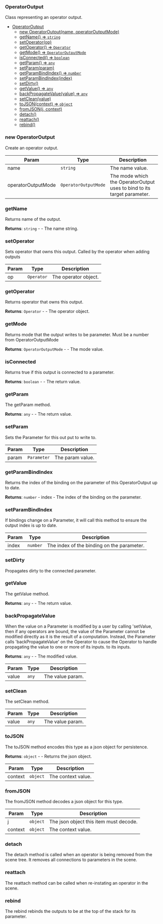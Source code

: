 <a name="OperatorOutput"></a>

### OperatorOutput
Class representing an operator output.



* [OperatorOutput](#OperatorOutput)
    * [new OperatorOutput(name, operatorOutputMode)](#new-OperatorOutput)
    * [getName() ⇒ <code>string</code>](#getName)
    * [setOperator(op)](#setOperator)
    * [getOperator() ⇒ <code>Operator</code>](#getOperator)
    * [getMode() ⇒ <code>OperatorOutputMode</code>](#getMode)
    * [isConnected() ⇒ <code>boolean</code>](#isConnected)
    * [getParam() ⇒ <code>any</code>](#getParam)
    * [setParam(param)](#setParam)
    * [getParamBindIndex() ⇒ <code>number</code>](#getParamBindIndex)
    * [setParamBindIndex(index)](#setParamBindIndex)
    * [setDirty()](#setDirty)
    * [getValue() ⇒ <code>any</code>](#getValue)
    * [backPropagateValue(value) ⇒ <code>any</code>](#backPropagateValue)
    * [setClean(value)](#setClean)
    * [toJSON(context) ⇒ <code>object</code>](#toJSON)
    * [fromJSON(j, context)](#fromJSON)
    * [detach()](#detach)
    * [reattach()](#reattach)
    * [rebind()](#rebind)

<a name="new_OperatorOutput_new"></a>

### new OperatorOutput
Create an operator output.


| Param | Type | Description |
| --- | --- | --- |
| name | <code>string</code> | The name value. |
| operatorOutputMode | <code>OperatorOutputMode</code> | The mode which the OperatorOutput uses to bind to its target parameter. |

<a name="OperatorOutput+getName"></a>

### getName
Returns name of the output.


**Returns**: <code>string</code> - - The name string.  
<a name="OperatorOutput+setOperator"></a>

### setOperator
Sets operator that owns this output. Called by the operator when adding outputs



| Param | Type | Description |
| --- | --- | --- |
| op | <code>Operator</code> | The operator object. |

<a name="OperatorOutput+getOperator"></a>

### getOperator
Returns operator that owns this output.


**Returns**: <code>Operator</code> - - The operator object.  
<a name="OperatorOutput+getMode"></a>

### getMode
Returns mode that the output writes to be parameter. Must be a number from OperatorOutputMode


**Returns**: <code>OperatorOutputMode</code> - - The mode value.  
<a name="OperatorOutput+isConnected"></a>

### isConnected
Returns true if this output is connected to a parameter.


**Returns**: <code>boolean</code> - - The return value.  
<a name="OperatorOutput+getParam"></a>

### getParam
The getParam method.


**Returns**: <code>any</code> - - The return value.  
<a name="OperatorOutput+setParam"></a>

### setParam
Sets the Parameter for this out put to write to.



| Param | Type | Description |
| --- | --- | --- |
| param | <code>Parameter</code> | The param value. |

<a name="OperatorOutput+getParamBindIndex"></a>

### getParamBindIndex
Returns the index of the binding on the parameter of this OperatorOutput
up to date.


**Returns**: <code>number</code> - index - The index of the binding on the parameter.  
<a name="OperatorOutput+setParamBindIndex"></a>

### setParamBindIndex
If bindings change on a Parameter, it will call this method to ensure the output index is
up to date.



| Param | Type | Description |
| --- | --- | --- |
| index | <code>number</code> | The index of the binding on the parameter. |

<a name="OperatorOutput+setDirty"></a>

### setDirty
Propagates dirty to the connected parameter.


<a name="OperatorOutput+getValue"></a>

### getValue
The getValue method.


**Returns**: <code>any</code> - - The return value.  
<a name="OperatorOutput+backPropagateValue"></a>

### backPropagateValue
When the value on a Parameter is modified by a user by calling 'setValue,
then if any operators are bound, the value of the Parameter cannot be modified
directly as it is the result of a computation. Instead, the Parameter calls
'backPropagateValue' on the Operator to cause the Operator to handle propagating
the value to one or more of its inputs.
to its inputs.


**Returns**: <code>any</code> - - The modified value.  

| Param | Type | Description |
| --- | --- | --- |
| value | <code>any</code> | The value param. |

<a name="OperatorOutput+setClean"></a>

### setClean
The setClean method.



| Param | Type | Description |
| --- | --- | --- |
| value | <code>any</code> | The value param. |

<a name="OperatorOutput+toJSON"></a>

### toJSON
The toJSON method encodes this type as a json object for persistence.


**Returns**: <code>object</code> - - Returns the json object.  

| Param | Type | Description |
| --- | --- | --- |
| context | <code>object</code> | The context value. |

<a name="OperatorOutput+fromJSON"></a>

### fromJSON
The fromJSON method decodes a json object for this type.



| Param | Type | Description |
| --- | --- | --- |
| j | <code>object</code> | The json object this item must decode. |
| context | <code>object</code> | The context value. |

<a name="OperatorOutput+detach"></a>

### detach
The detach method is called when an operator is being removed from the scene tree.
It removes all connections to parameters in the scene.


<a name="OperatorOutput+reattach"></a>

### reattach
The reattach method can be called when re-instating an operator in the scene.


<a name="OperatorOutput+rebind"></a>

### rebind
The rebind rebinds the outputs to be at the top of the stack for its parameter.


